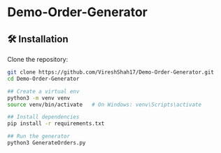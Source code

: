 # Demo-Order-Generator


## 🛠️ Installation

Clone the repository:
```bash
git clone https://github.com/VireshShah17/Demo-Order-Generator.git
cd Demo-Order-Generator

## Create a virtual env
python3 -m venv venv
source venv/bin/activate   # On Windows: venv\Scripts\activate

## Install dependencies
pip install -r requirements.txt

## Run the generator
python3 GenerateOrders.py 
